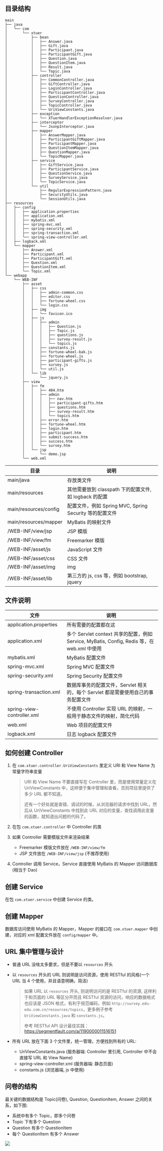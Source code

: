 ## 目录结构

```
main
├── java
│   └── com
│       └── xtuer
│           ├── bean
│           │   ├── Answer.java
│           │   ├── Gift.java
│           │   ├── Participant.java
│           │   ├── ParticipantGift.java
│           │   ├── Question.java
│           │   ├── QuestionItem.java
│           │   ├── Result.java
│           │   └── Topic.java
│           ├── controller
│           │   ├── CommonController.java
│           │   ├── GiftController.java
│           │   ├── LoginController.java
│           │   ├── ParticipantController.java
│           │   ├── QuestionController.java
│           │   ├── SurveyController.java
│           │   ├── TopicController.java
│           │   └── UriViewConstants.java
│           ├── exception
│           │   └── XTuerHandlerExceptionResolver.java
│           ├── interceptor
│           │   └── JsonpInterceptor.java
│           ├── mapper
│           │   ├── AnswerMapper.java
│           │   ├── ParticipantGiftMapper.java
│           │   ├── ParticipantMapper.java
│           │   ├── QuestionItemMapper.java
│           │   ├── QuestionMapper.java
│           │   └── TopicMapper.java
│           ├── service
│           │   ├── GiftService.java
│           │   ├── ParticipantService.java
│           │   ├── QuestionService.java
│           │   ├── SurveyService.java
│           │   └── TopicService.java
│           └── util
│               ├── RegularExpressionPattern.java
│               ├── SecurityUtils.java
│               └── SessionUtils.java
├── resources
│   ├── config
│   │   ├── application.properties
│   │   ├── application.xml
│   │   ├── mybatis.xml
│   │   ├── spring-mvc.xml
│   │   ├── spring-security.xml
│   │   ├── spring-transaction.xml
│   │   └── spring-view-controller.xml
│   ├── logback.xml
│   └── mapper
│       ├── Answer.xml
│       ├── Participant.xml
│       ├── ParticipantGift.xml
│       ├── Question.xml
│       ├── QuestionItem.xml
│       └── Topic.xml
└── webapp
    └── WEB-INF
        ├── asset
        │   ├── css
        │   │   ├── admin-common.css
        │   │   ├── editor.css
        │   │   ├── fortune-wheel.css
        │   │   └── login.css
        │   ├── img
        │   │   └── favicon.ico
        │   ├── js
        │   │   ├── admin
        │   │   │   ├── Question.js
        │   │   │   ├── Topic.js
        │   │   │   ├── questions.js
        │   │   │   ├── survey-result.js
        │   │   │   └── topics.js
        │   │   ├── constants.js
        │   │   ├── fortune-wheel-bak.js
        │   │   ├── fortune-wheel.js
        │   │   ├── participant-gifts.js
        │   │   ├── survey.js
        │   │   └── util.js
        │   └── lib
        │       └── jquery.js
        ├── view
        │   ├── fm
        │   │   ├── 404.htm
        │   │   ├── admin
        │   │   │   ├── nav.htm
        │   │   │   ├── participant-gifts.htm
        │   │   │   ├── questions.htm
        │   │   │   ├── survey-result.htm
        │   │   │   └── topics.htm
        │   │   ├── error.htm
        │   │   ├── fortune-wheel.htm
        │   │   ├── login.htm
        │   │   ├── participant.htm
        │   │   ├── submit-success.htm
        │   │   ├── success.htm
        │   │   └── survey.htm
        │   └── jsp
        │       └── demo.jsp
        └── web.xml
```

| 目录                    | 说明                                       |
| --------------------- | ---------------------------------------- |
| main/java             | 存放类文件                                    |
| main/resources        | 其他需要放到 classpath 下的配置文件, 如 logback 的配置   |
| main/resources/config | 配置文件，例如 Spring MVC, Spring Security 等的配置文件 |
| main/resources/mapper | MyBatis 的映射文件                            |
| /WEB-INF/view/jsp     | JSP 模版                                   |
| /WEB-INF/view/fm      | Freemarker 模版                            |
| /WEB-INF/asset/js     | JavaScript 文件                            |
| /WEB-INF/asset/css    | CSS 文件                                   |
| /WEB-INF/asset/img    | img                                      |
| /WEB-INF/asset/lib    | 第三方的 js, css 等，例如 bootstrap, jquery      |

## 文件说明
| 文件                         | 说明                                       |
| -------------------------- | ---------------------------------------- |
| application.properties     | 所有需要的配置都在这                               |
| application.xml            | 多个 Servlet context 共享的配置，例如 Service, MyBatis, Config, Redis 等，在 web.xml 中使用 |
| mybatis.xml                | MyBatis 配置文件                             |
| spring-mvc.xml             | Spring MVC 配置文件                          |
| spring-security.xml        | Spring Security 配置文件                     |
| spring-transaction.xml     | 数据库事务的配置文件，Servlet 相关的，每个 Servlet 都是需要使用自己的事务配置文件 |
| spring-view-controller.xml | 不使用 Controller 实现 URL 的映射，一般用于静态文件的映射，简化代码 |
| web.xml                    | Web 项目的配置文件                              |
| logback.xml                | 日志 logback 配置文件                          |

## 如何创建 Controller

1. 在 `com.xtuer.controller.UriViewConstants` 里定义 URI 和 View Name 为常量字符串变量

    > URI 和 View Name 不要直接写在 Controller 里，而是使用常量定义在 UriViewConstants 中，这样便于集中管理和查看，否则项目里提供了多少 URL 都不知道。
    >
    > 还有一个好处就是查错、调试的时候，从浏览器的请求中找到 URL，然后从 UriViewConstants 中找到此 URL 对应的变量，查找调用此变量的函数，就知道出问题的代码了。
2. 在包 `com.xtuer.controller` 中 Controller 的类
3. 如果 Controller 需要模版文件来渲染结果
    * Freemarker 模版文件放在 `/WEB-INF/view/fm`
    * JSP 文件放在 `/WEB-INF/view/jsp` (不推荐使用)
4. Controller 调用 Service，Service 直接使用 MyBatis 的 Mapper 访问数据库 (相当于 Dao)


## 创建 Service

在包 `com.xtuer.service` 中创建 Service 的类。

## 创建 Mapper

数据库访问使用 MyBatis 的 Mapper，Mapper 的接口在 `com.xtuer.mapper` 中创建，对应的 xml 配置文件放在 `config/mapper` 中。

## URL 集中管理与设计

* 普通 URL 没啥太多要求，但是不要以 `resources` 开头

* 以 `resources` 开头的 URL 则说明是访问资源，使用 RESTful 的风格(一个 URL 当 4 个使用，并且语意明确，简洁)

  > 如果 URL 以 `resources` 开头, 则说明访问的是 RESTful 的资源, 这样利于和页面的 URL 等区分开而且 RESTful 资源的访问，响应的数据格式也应该是 JSON 格式，有利于规范编码，例如 `http://survey.edu-edu.com.cn/resources/topics`，更多例子参考 `UriViewConstants.java` 和 `constants.js`。
  >
  > 参考 RESTful API 设计最佳实践：https://segmentfault.com/a/1190000011516151

* 所有 URL 放在下面 3 个文件里，统一管理，方便找到所有的 URL: 

  * UriViewConstants.java (服务器端: Controller 里引用, Controller 中不会直接写 URL 和 View Name)
  * spring-view-controller.xml (服务器端: 静态页面)
  * constants.js (浏览器端, js 中使用)


## 问卷的结构

最关键的数据结构是 Topic(问卷), Question, QuestionItem, Answer 之间的关系，如下图:

* 系统中有多个 Topic，即多个问卷
* Topic 下有多个 Question
* Question 有多个 QuestionItem
* 每个 QuestionItem 有多个 Answer

![](topic.png)























